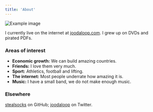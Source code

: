 ```yaml
---
title: 'About'
---
```


![Example image](/photos/catwhite.jpg)

I currently live on the internet at [joodaloop.com](https://joodaloop.com/). I grew up on DVDs and pirated PDFs.

### Areas of interest

* **Economic growth:**  We can build amazing countries.
* **Friends:** I love them very much.
* **Sport:** Athletics, football and lifting.
* **The internet:** Most people underrate how amazing it is.
* **Music:** I have a small band, we do not make enough music.

### Elsewhere
 [stealsocks](https://github.com/stealsocks) on GitHub; [joodaloop](https://twitter.com/joodaloop) on Twitter.


